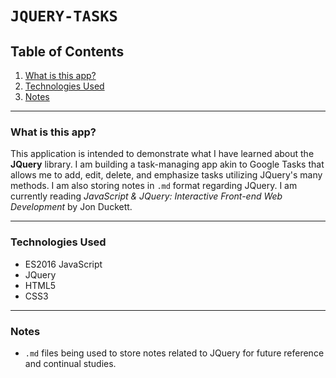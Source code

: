# `JQUERY-TASKS`


## Table of Contents

1. [What is this app?](#id-section1)
2. [Technologies Used](#id-section2)
3. [Notes](#id-section3)

<hr>

<div  id='id-section1'/>

### What is this app?

This application is intended to demonstrate what I have learned about the **JQuery** library. I am building a task-managing app akin to Google Tasks that allows me to add, edit, delete, and emphasize tasks utilizing JQuery's many methods. I am also storing notes in `.md` format regarding JQuery. I am currently reading *JavaScript & JQuery: Interactive Front-end Web Development* by Jon Duckett.

<hr>

<div id='id-section2' />

### Technologies Used

* ES2016 JavaScript
* JQuery
* HTML5
* CSS3

<hr>

<div id='id-section3' />

### Notes

* `.md` files being used to store notes related to JQuery for future reference and continual studies.

